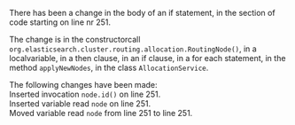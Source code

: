 There has been a change in the body of an if statement, in the section of code starting on line nr 251.
  
The change is in the constructorcall ```org.elasticsearch.cluster.routing.allocation.RoutingNode()```, in a localvariable, in a then clause, in an if clause, in a for each statement, in the method ```applyNewNodes```, in the class ```AllocationService```.
  
The following changes have been made:  
Inserted invocation ```node.id()``` on line 251.  
Inserted variable read ```node``` on line 251.  
Moved variable read ```node``` from line 251 to line 251.  
